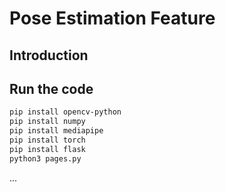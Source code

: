 # Pose Estimation Feature
## Introduction

## Run the code
```bash
pip install opencv-python
pip install numpy
pip install mediapipe
pip install torch
pip install flask
python3 pages.py
```

...